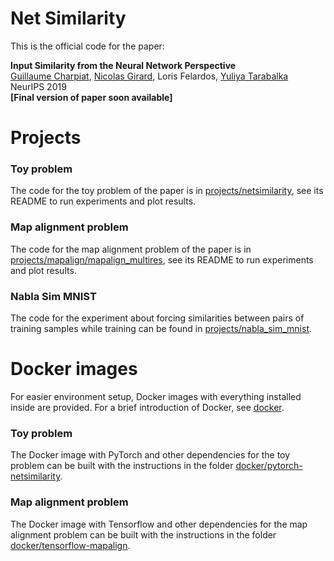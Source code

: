 # Net Similarity

This is the official code for the paper:

**Input Similarity from the Neural Network Perspective**\
[Guillaume Charpiat](https://www.lri.fr/~gcharpia/),
[Nicolas Girard](https://www-sop.inria.fr/members/Nicolas.Girard/),
Loris Felardos,
[Yuliya Tarabalka](https://www-sop.inria.fr/members/Yuliya.Tarabalka/)\
NeurIPS 2019\
**\[Final version of paper soon available\]**

# Projects

### Toy problem

The code for the toy problem of the paper is in [projects/netsimilarity](projects/netsimilarity), see its README to run experiments and plot results.

### Map alignment problem

The code for the map alignment problem of the paper is in [projects/mapalign/mapalign_multires](projects/mapalign/mapalign_multires), see its README to run experiments and plot results.

### Nabla Sim MNIST

The code for the experiment about forcing similarities between pairs of training samples while training can be found in [projects/nabla_sim_mnist](projects/nabla_sim_mnist).

# Docker images

For easier environment setup, Docker images with everything installed inside are provided. For a brief introduction of Docker, see [docker](docker).

### Toy problem

The Docker image with PyTorch and other dependencies for the toy problem can be built with the instructions in the folder [docker/pytorch-netsimilarity](docker/pytorch-netsimilarity).

### Map alignment problem

The Docker image with Tensorflow and other dependencies for the map alignment problem can be built with the instructions in the folder [docker/tensorflow-mapalign](docker/tensorflow-mapalign).
